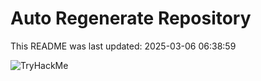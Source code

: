 # Auto Regenerate Repository

This README was last updated: 2025-03-06 06:38:59

 ![TryHackMe](https://tryhackme.com/badge/533634)